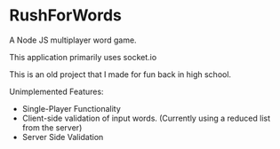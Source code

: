 # RushForWords
A Node JS multiplayer word game.

This application primarily uses socket.io

This is an old project that I made for fun back in high school.

Unimplemented Features:
- Single-Player Functionality
- Client-side validation of input words. (Currently using a reduced list from the server)
- Server Side Validation
